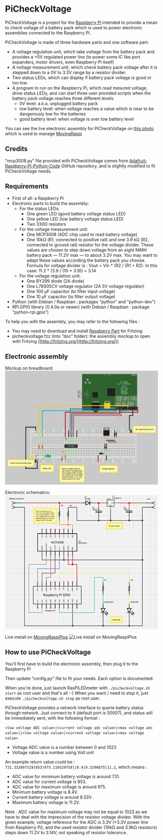 PiCheckVoltage
==============

PiCheckVoltage is a project for the [Raspberry Pi](http://raspberrypi.org) intended to provide a mean to check voltage of a battery pack which is used to power electronic assemblies connected to the Raspberry Pi.

PiCheckVoltage is made of three hardware parts and one software part:

* A voltage regulation unit, which take voltage from the battery pack and provides a +5V regulated power line (to power some IC like port expanders, motor drivers, even Raspberry Pi itself)
* A voltage measurement unit, which check battery pack voltage after it is stepped down to a 0V to 3.3V range by a resistor divider.
* Two status LEDs, which can display if battery pack voltage is good or too low.
* A program to run on the Raspberry Pi, which read mesured voltage, drive status LEDs, and can start three user provided scripts when the battery pack voltage reaches three different levels:
	* 0V level: a.k.a. unplugged battery pack
	* low battery level: when voltage reaches a value which is near to be dangerously low for the batteries
	* good battery level: when voltage is over low battery level


You can see the live electronic assembly for PiCheckVoltage on [this photo](http://www.flickr.com/photos/aboudou/8666239532/) which is used to manage [MovingRaspi](https://goddess-gate.com/dc2/index.php/pages/movingraspi.en) 

Credits
-------

“mcp3008.py” file provided with PiCheckVoltage comes from [Adafruit-Raspberry-Pi-Python-Code](https://github.com/adafruit/Adafruit-Raspberry-Pi-Python-Code) GitHub repository, and is slightly modified to fit PiCheckVoltage needs.


Requirements
------------

* First of all: a Raspberry Pi
* Electronic parts to build the assembly:
	* For the status LEDs:
		* One green LED (good battery voltage status LED)
		* One yellow LED (low battery voltage status LED)
		* Two 330Ω resistors
	* For the voltage measurement unit:
		* One MCP3008 (ADC chip used to read battery voltage)
		* One 10kΩ (R1, connected to positive rail) and one 3.9 kΩ (R2, connected to ground rail) resistor for the voltage divider. These values are chosen to step down voltage from an eight NiMH battery pack — 11.2V max — to about 3.2V max. You may want to adapt these values according the battery pack you choose. Formula for voltage divider is : Vout = Vin * (R2 / (R1 + R2). In this case: 11.2 * (3.9 / (10 + 3.9)) = 3.14
	* For the voltage regulation unit:
		* One BY299 diode (2A diode)
		* One L78S05CV voltage regulator (2A 5V voltage regulator)
		* One 100 µF capacitor (to filter input voltage)
		* One 10 µF capacitor (to filter output voltage)
* Python (with Debian / Raspbian : packages “python” and “python-dev”)
* RPi.GPIO library (0.4.0a or newer) (with Debian / Raspbian : package “python-rpi.gpio”)

To help you with the assembly, you may refer to the following files :

* You may need to download and install [Raspberry Part](https://github.com/adafruit/Fritzing-Library/blob/master/AdaFruit.fzbz) for Fritzing
* picheckvoltage.fzz (into “doc” folder): the assembly mockup to open with Fritzing 
  ([http://fritzing.org/](http://fritzing.org/))


Electronic assembly
-------------------

Mockup on breadboard:
![Mockup on breadboard](/imgs/mockup.png "Mockup on breadboard")

Electronic schematics:
![Electronic schematics](/imgs/schematic.png "Electronic schematics")

Live install on [MovingRaspiPlus](https://github.com/aboudou/movingraspi)
![Live install on MovingRaspiPlus](http://farm9.staticflickr.com/8254/8666239532_48da91064d_c.jpg "Live install on MovingRaspiPlus")


How to use PiCheckVoltage
-------------------------

You'll first have to build the electronic assembly, then plug it to the Raspberry Pi

Then update "config.py" file to fit your needs. Each option is documented.

When you're done, just launch RasPiLEDmeter with `./picheckvoltage.sh start` as root user and that's all :-) When you want / need to stop it, just execute `./picheckvoltage.sh stop` as root user.

PiCheckVoltage provides a network interface to querie battery status through network. Just connect to it (default port is 50007), and status will be immediately sent, with the following format :

`<low voltage ADC value>|<current voltage adc value>|<max voltage adc value>||<low voltage value>|<current voltage value>|<max voltage value>`

* Voltage ADC value is a number between 0 and 1023
* Voltage value is a number using Volt unit

An example return value could be : `731.332897319|853|975.110529758||8.4|9.3296875|11.2`, which means :

* ADC value for minimum battery voltage is around 731.
* ADC value for current voltage is 853.
* ADC value for maximum voltage is around 975.
* Minimum battery voltage is 8.4V.
* Current battery voltage is around 9.33V .
* Maximum battery voltage is 11.2V.

Note : ADC value for maximum voltage may not be equal to 1023 as we have to deal with the imprecision of the resistor voltage divider. With the given example, voltage reference for the ADC is 3.3V (+3.3V power line from Raspberry Pi), and the used resistor divider (10kΩ and 3.9kΩ resistors) steps down 11.2V to 3.14V, not speaking of resistor tolerance.
